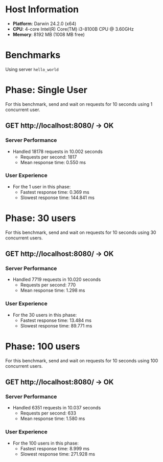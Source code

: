 # Host Information

- **Platform**: Darwin 24.2.0 (x64)
- **CPU**: 4-core Intel(R) Core(TM) i3-8100B CPU @ 3.60GHz
- **Memory**: 8192 MB (1008 MB free)

# Benchmarks

Using server `hello_world`

# Phase: Single User

For this benchmark, send and wait on requests for 10 seconds using 1 concurrent user.


## GET http://localhost:8080/ -> OK

### Server Performance

- Handled 18178 requests in 10.002 seconds
  - Requests per second: 1817
  - Mean response time: 0.550 ms

### User Experience

- For the 1 user in this phase:
  - Fastest response time: 0.369 ms
  - Slowest response time: 144.841 ms


# Phase: 30 users

For this benchmark, send and wait on requests for 10 seconds using 30 concurrent users.


## GET http://localhost:8080/ -> OK

### Server Performance

- Handled 7719 requests in 10.020 seconds
  - Requests per second: 770
  - Mean response time: 1.298 ms

### User Experience

- For the 30 users in this phase:
  - Fastest response time: 13.484 ms
  - Slowest response time: 89.771 ms


# Phase: 100 users

For this benchmark, send and wait on requests for 10 seconds using 100 concurrent users.


## GET http://localhost:8080/ -> OK

### Server Performance

- Handled 6351 requests in 10.037 seconds
  - Requests per second: 633
  - Mean response time: 1.580 ms

### User Experience

- For the 100 users in this phase:
  - Fastest response time: 8.999 ms
  - Slowest response time: 271.928 ms

